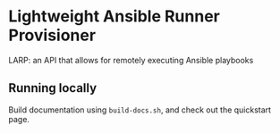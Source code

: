 # Lightweight Ansible Runner Provisioner

LARP: an API that allows for remotely executing Ansible playbooks

## Running locally

Build documentation using `build-docs.sh`, and check out the quickstart page.
